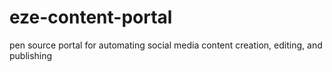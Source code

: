 # eze-content-portal
pen source portal for automating social media content creation, editing, and publishing
